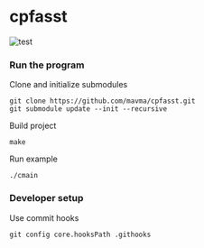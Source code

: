 # cpfasst

![test](https://github.com/mavma/cpfasst/workflows/test/badge.svg?branch=master)

### Run the program

Clone and initialize submodules
```
git clone https://github.com/mavma/cpfasst.git
git submodule update --init --recursive
```

Build project
```
make
```

Run example
```
./cmain
```

### Developer setup

Use commit hooks
```
git config core.hooksPath .githooks
```
